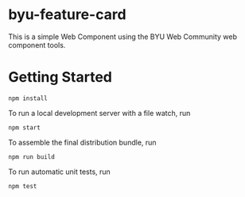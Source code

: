 # byu-feature-card

This is a simple Web Component using the BYU Web Community web component
tools.

# Getting Started

```
npm install
```

To run a local development server with a file watch, run

```
npm start
```

To assemble the final distribution bundle, run

```
npm run build
```

To run automatic unit tests, run

```
npm test
```


